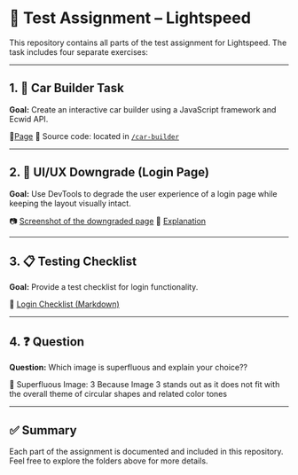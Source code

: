 # 🧪 Test Assignment – Lightspeed

This repository contains all parts of the test assignment for Lightspeed. The task includes four separate exercises:

---

## 1. 🚗 Car Builder Task

**Goal:** Create an interactive car builder using a JavaScript framework and Ecwid API.

🔗[Page](https://irinaberendeeva87.github.io/car-builder/)
📁 Source code: located in [`/car-builder`](./car-builder)

---

## 2. 🎨 UI/UX Downgrade (Login Page)

**Goal:** Use DevTools to degrade the user experience of a login page while keeping the layout visually intact.

📷 [Screenshot of the downgraded page](./screenshot/ui-downgrade.png)
📝 [Explanation](./screenshot/explanation.md)

---

## 3. 📋 Testing Checklist

**Goal:** Provide a test checklist for login functionality.

📄 [Login Checklist (Markdown)](./checklist/checklist.md)

---

## 4. ❓ Question

**Question:** Which image is superfluous and explain your choice??

📄 Superfluous Image: 3
  Because Image 3 stands out as it does not fit with the overall theme of circular shapes and related color tones

---

## ✅ Summary

Each part of the assignment is documented and included in this repository. Feel free to explore the folders above for more details.

